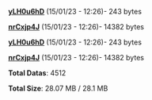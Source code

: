 [**yLH0u6hD**](/data/yLH0u6hD.txt) (15/01/23 - 12:26)- 243 bytes

[**nrCxjp4J**](/data/nrCxjp4J.txt) (15/01/23 - 12:26)- 14382 bytes

[**yLH0u6hD**](/data/yLH0u6hD.txt) (15/01/23 - 12:26)- 243 bytes

[**nrCxjp4J**](/data/nrCxjp4J.txt) (15/01/23 - 12:26)- 14382 bytes

**Total Datas**: 4512

**Total Size**: 28.07 MB / 28.1 MB